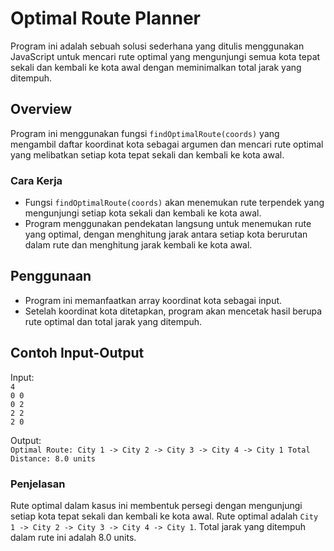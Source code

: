 # Optimal Route Planner

Program ini adalah sebuah solusi sederhana yang ditulis menggunakan JavaScript untuk mencari rute optimal yang mengunjungi semua kota tepat sekali dan kembali ke kota awal dengan meminimalkan total jarak yang ditempuh.

## Overview

Program ini menggunakan fungsi `findOptimalRoute(coords)` yang mengambil daftar koordinat kota sebagai argumen dan mencari rute optimal yang melibatkan setiap kota tepat sekali dan kembali ke kota awal.

### Cara Kerja

- Fungsi `findOptimalRoute(coords)` akan menemukan rute terpendek yang mengunjungi setiap kota sekali dan kembali ke kota awal.
- Program menggunakan pendekatan langsung untuk menemukan rute yang optimal, dengan menghitung jarak antara setiap kota berurutan dalam rute dan menghitung jarak kembali ke kota awal.

## Penggunaan

- Program ini memanfaatkan array koordinat kota sebagai input.
- Setelah koordinat kota ditetapkan, program akan mencetak hasil berupa rute optimal dan total jarak yang ditempuh.

## Contoh Input-Output

Input: <br>
`4` <br>
`0 0` <br>
`0 2` <br>
`2 2` <br>
`2 0` <br>

Output: <br>
`Optimal Route: City 1 -> City 2 -> City 3 -> City 4 -> City 1
Total Distance: 8.0 units`

### Penjelasan

Rute optimal dalam kasus ini membentuk persegi dengan mengunjungi setiap kota tepat sekali dan kembali ke kota awal. Rute optimal adalah `City 1 -> City 2 -> City 3 -> City 4 -> City 1`. Total jarak yang ditempuh dalam rute ini adalah 8.0 units.
